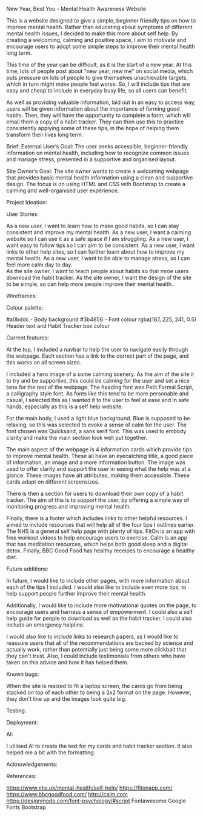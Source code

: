 New Year, Best You - Mental Health Awareness Website

This is a website designed to give a simple, beginner friendly tips on how to improve mental health. Rather than educating about symptoms of different mental health issues, I decided to make this more about self help. By creating a welcoming, calming and positive space, I aim to motivate and encourage users to adopt some simple steps to improve their mental health long term. 

This time of the year can be difficult, as it is the start of a new year. At this time, lots of people post about "new year, new me" on social media, which puts pressure on lots of people to give themselves unachievable targets, which in turn might make people feel worse. So, I will include tips that are easy and cheap to include in everyday busy life, so all users can benefit. 

As well as providing valuable information, laid out in an easy to access way, users will be given information about the importance of forming good habits. Then, they will have the opportunity to complete a form, which will email them a copy of a habit tracker. They can then use this to practice consistently applying some of these tips, in the hope of helping them transform their lives long term. 

Brief:
External User’s Goal:
The user seeks accessible, beginner-friendly information on mental health, including how to recognize common issues and manage stress, presented in a supportive and organised layout.

Site Owner’s Goal: 
The site owner wants to create a welcoming webpage that provides basic mental health information using a clean and supportive design. The focus is on using HTML and CSS with Bootstrap to create a calming and well-organised user experience.

Project Ideation:

User Stories:

As a new user, I want to learn how to make good habits, so I can stay consistent and improve my mental health.
As a new user, I want a calming website so I can use it as a safe space if I am struggling.
As a new user, I want easy to follow tips so I can aim to be consistent.
As a new user, I want links to other help sites, so I can further learn about how to improve my mental health.
As a new user, I want to be able to manage stress, so I can feel more calm day to day.  
As the site owner, I want to teach people about habits so that mroe users download the habit tracker.
As the site owner, I want the design of the site to be simple, so can help more people improve their mental health.

Wireframes:

Colour palette:

#a0bddc - Body background
#3b4856 - Font colour
rgba(187, 225, 241, 0.5) Header text and Habit Tracker box colour

Current features:

At the top, I included a navbar to help the user to navigate easily through the webpage. Each section has a link to the correct part of the page, and this works on all screen sizes. 

I included a hero image of a some calming scenery. As the aim of the site it to try and be supportive, this could be calming for the user and set a nice tone for the rest of the webpage. The heading font was Petit Formal Script, a calligraphy style font. As fonts like this tend to be more personable and casual, I selected this as I wanted it to the user to feel at ease and in safe hands, especially as this is a self help website. 

For the main body, I used a light blue background. Blue is supposed to be relaxing, so this was selected to evoke a sense of calm for the user. The font chosen was Quicksand, a sans serif font. This was used to embody clarity and make the main section look well put together. 

The main aspect of the webpage is 4 information cards which provide tips to improve mental health. These all have an eyecatching title, a good piece of information, an image and a more information button. The image was used to offer clarity and support the user in seeing what the help was at a glance. These images have alt attributes, making them accessible. These cards adapt on different screensizes. 

There is then a section for users to download their own copy of a habit tracker. The aim of this is to support the user, by offering a simple way of monitoring progress and improving mental health. 

Finally, there is a footer which includes links to other helpful resources. I aimed to include resources that will help all of the four tips I outlines earlier. The NHS is a general self help page with plenty of tips. FitOn is an app with free workout videos to help encourage users to exercise. Calm is an app that has meditation resources, which helps both good sleep and a digital detox. Finally, BBC Good Food has healthy receipes to encourage a healthy diet.  

Future additions:

In future, I would like to include other pages, with more information about each of the tips I included. I would also like to include even more tips, to help support people further improve their mental health. 

Additionally, I would like to include more motivational quotes on the page, to encourage users and harness a sense of empowerment. I could also a self help guide for people to download as well as the habit tracker. I could also include an emergency helpline. 

I would also like to include links to research papers, as I would like to reassure users that all of the recommendations are backed by science and actually work, rather than potentially just being some more clickbait that they can't trust. Also, I could include testimonials from others who have taken on this advice and how it has helped them.

Known bugs:

When the site is resized to fit a laptop screen, the cards go from being stacked on top of each other to being a 2x2 format on the page. However, they don't line up and the images look quite big.

Testing:

Deployment:

AI:

I utilised AI to create the text for my cards and habit tracker section. It also helped me a bit with the formatting.

Acknowledgements:

References:

https://www.nhs.uk/mental-health/self-help/
https://fitonapp.com/
https://www.bbcgoodfood.com/
http://calm.com 
https://designmodo.com/font-psychology/#script
Fontawesome
Google Fonts
Bootstrap
